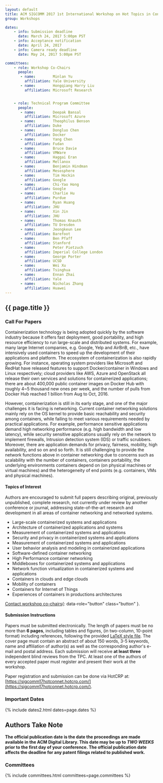 ```yaml
---
layout: default
title: ACM SIGCOMM 2017 1st International Workshop on Hot Topics in Container Networking and Networked Systems (HotConNet'17)
group: Workshops

dates:
    - info: Submission deadline
      date: March 24, 2017 5:00pm PST
    - info: Acceptance notification
      date: April 24, 2017
    - info: Camera ready deadline
      date: May 24, 2017 5:00pm PST

committees:
    - role: Workshop Co-Chairs
      people:
       - name:        Minlan Yu
         affiliation: Yale University
       - name:        Hongqiang Harry Liu
         affiliation: Microsoft Research


    - role: Technical Program Committee
      people:
       - name:        Deepak Bansal
         affiliation: Microsoft Azure
       - name:        Theophilus Benson
         affiliation: Duke
       - name:        Dongluo Chen
         affiliation: Docker
       - name:        Yang Chen
         affiliation: Fudan
       - name:        Bruce Davie
         affiliation: VMWare
       - name:        Haggai Eran
         affiliation: Mellanox
       - name:        Benjamin Hindman
         affiliation: Mesosphere
       - name:        Tim Hockin
         affiliation: Google
       - name:        Chi-Yao Hong
         affiliation: Google
       - name:        Charlie Hu
         affiliation: Purdue
       - name:        Ryan Huang
         affiliation: JHU
       - name:        Xin Jin
         affiliation: JHU
       - name:        Thomas Knauth
         affiliation: TU Dresden
       - name:        Jeongkeun Lee
         affiliation: Barefoot
       - name:        Ben Pfaff
         affiliation: Stanford
       - name:        Peter Pietzuch
         affiliation: Imperial College London
       - name:        George Porter
         affiliation: UCSD
       - name:        Wei Xu
         affiliation: Tsinghua
       - name:        Ennan Zhai
         affiliation: Yale
       - name:        Nicholas Zhang
         affiliation: Huawei
---
```


## {{ page.title }}

### Call For Papers

Containerization technology is being adopted quickly by the software industry because it offers fast deployment, good portability, and high resource efficiency to run large-scale and distributed systems. For example, many large Internet companies, e.g. Google, Yelp and AirBnB, etc., have intensively used containers to speed up the development of their applications and platform. The ecosystem of containerization is also rapidly growing. For instance, operating system providers like Microsoft and RedHat have released features to support Docker/container in Windows and Linux respectively; cloud providers like AWS, Azure and OpenStack all release their own services and solutions for containerized applications; there are about 400,000 public container images on Docker Hub with roughly 4~5 thousand new ones per week, and the number of pulls from Docker Hub reached 1 billion from Aug to Oct, 2016.

However, containerization is still in its early stage, and one of the major challenges it is facing is networking. Current container networking solutions mainly rely on the OS kernel to provide basic reachability and security among containers, while failing to meet various requirements needed by practical applications. For example, performance sensitive applications demand high networking performance (e.g. high bandwidth and low latency), while security sensitive applications usually rely on the network to implement firewalls, Intrusion detection system (IDS) or traffic scrubbers. Moreover, there are application demands for privacy, fairness, mobility, high availability, and so on and so forth. It is still challenging to provide the network functions above in container networking due to concerns such as scalability with the number of containers, containers portability, the underlying environments containers depend on (on physical machines or virtual machines) and the heterogeneity of end points (e.g. containers, VMs and physical machines).

#### Topics of Interest

Authors are encouraged to submit full papers describing original, previously unpublished, complete research, not currently under review by another conference or journal, addressing state-of-the-art research and development in all areas of container networking and networked systems.

- Large-scale containerized systems and applications
- Architecture of containerized applications and systems
- Measurement of containerized systems and applications
- Security and privacy in containerized systems and applications
- Measurement of containerized systems and applications
- User behavior analysis and modeling in containerized applications
- Software-defined container networking
- High Performance container networking
- Middleboxes for containerized systems and applications
- Network function virtualization in containerized systems and applications
- Containers in clouds and edge clouds
- Mobility of containers
- Containers for Internet of Things
- Experiences of containers in productions architectures

[Contact workshop co-chairs](mailto:minlan.yu@yale.edu,harliu@microsoft.com?subject=[HotConNet'17]){: data-role="button" class="button" }.

#### Submission Instructions

Papers must be submitted electronically. The length of papers must be no more than **6 pages**, including tables and figures, (in two-column, 10-point format) including references, following the provided [LaTeX style file](http://conferences.sigcomm.org/sigcomm/2016/doc/sig-alternate-10pt.cls). The cover page must contain an abstract of about 150 words, 3-5 keywords, name and affiliation of author(s) as well as the corresponding author's e-mail and postal address. Each submission will receive **at least three** independent blind reviews from the TPC. At least one of the authors of every accepted paper must register and present their work at the workshop. 

Paper registration and submission can be done via HotCRP at: [https://sigcomm17hotconnet.hotcrp.com/](https://sigcomm17hotconnet.hotcrp.com/).

### Important Dates

{% include dates2.html dates=page.dates %}

## Authors Take Note

**The official publication date is the date the proceedings are made available in the ACM Digital Library. This date may be up to *TWO WEEKS* prior to the first day of your conference. The official publication date affects the deadline for any patent filings related to published work.**

### Committees

{% include committees.html committees=page.committees %}
